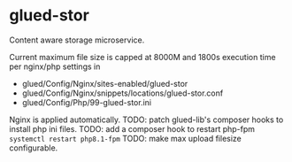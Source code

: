 # glued-stor
Content aware storage microservice.

Current maximum file size is capped at 8000M and 1800s execution time per nginx/php settings in
- glued/Config/Nginx/sites-enabled/glued-stor
- glued/Config/Nginx/snippets/locations/glued-stor.conf
- glued/Config/Php/99-glued-stor.ini

Nginx is applied automatically.
TODO: patch glued-lib's composer hooks to install php ini files.
TODO: add a composer hook to restart php-fpm `systemctl restart php8.1-fpm`
TODO: make max upload filesize configurable.
